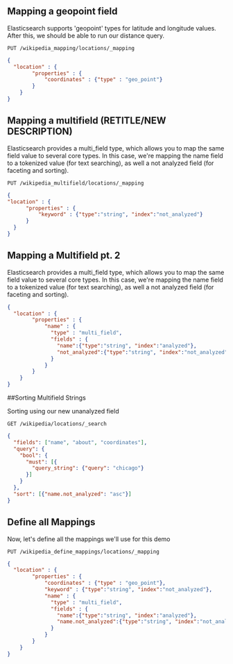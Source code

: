 ## Mapping a geopoint field

Elasticsearch supports 'geopoint' types for latitude and longitude values. After this, we should be able to run our distance query.

`PUT /wikipedia_mapping/locations/_mapping`



```json
{
  "location" : {
        "properties" : {
            "coordinates" : {"type" : "geo_point"}
        }
    }
}
```

## Mapping a multifield (RETITLE/NEW DESCRIPTION)

Elasticsearch provides a multi_field type, which allows you to map the same field value to several core types. In this case, we're mapping the name field to a tokenized value (for text searching), as well a not analyzed field (for faceting and sorting).

`PUT /wikipedia_multifield/locations/_mapping`



  ```json
  {
  "location" : {
        "properties" : {
            "keyword" : {"type":"string", "index":"not_analyzed"}
        }
    }
}
```

## Mapping a Multifield pt. 2
 Elasticsearch provides a multi_field type, which allows you to map the same field value to several core types. In this case, we're mapping the name field to a tokenized value (for text searching), as well a not analyzed field (for faceting and sorting).

```json
{
  "location" : {
        "properties" : {
            "name" : {
              "type" : "multi_field",
              "fields" : {
                "name":{"type":"string", "index":"analyzed"},
                "not_analyzed":{"type":"string", "index":"not_analyzed"}
              }
            }
        }
    }
}
```

##Sorting Multifield Strings

Sorting using our new unanalyzed field

`GET /wikipedia/locations/_search`

```json
{
  "fields": ["name", "about", "coordinates"],
  "query": {
    "bool": {
      "must": [{
        "query_string": {"query": "chicago"}
      }]
    }
  },
  "sort": [{"name.not_analyzed": "asc"}]
}
```

## Define all Mappings

Now, let's define all the mappings we'll use for this demo

`PUT /wikipedia_define_mappings/locations/_mapping`

```json
{
  "location" : {
        "properties" : {
            "coordinates" : {"type" : "geo_point"},
            "keyword" : {"type":"string", "index":"not_analyzed"},
            "name" : {
              "type" : "multi_field",
              "fields" : {
                "name":{"type":"string", "index":"analyzed"},
                "name.not_analyzed":{"type":"string", "index":"not_analyzed"}
              }
            }
        }
    }
}
```
